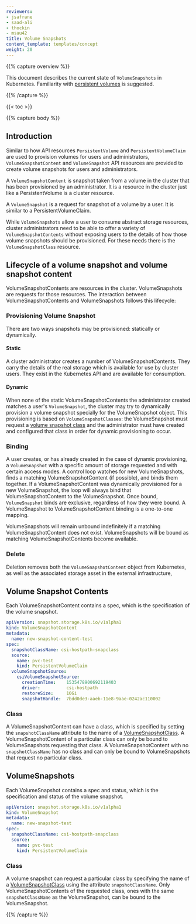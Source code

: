 ```yaml
---
reviewers:
- jsafrane
- saad-ali
- thockin
- msau42
title: Volume Snapshots
content_template: templates/concept
weight: 20
---
```


{{% capture overview %}}

This document describes the current state of `VolumeSnapshots` in Kubernetes. Familiarity with [persistent volumes](/docs/concepts/storage/persistent-volumes/) is suggested.

{{% /capture %}}

{{< toc >}}

{{% capture body %}}

## Introduction

Similar to how API resources `PersistentVolume` and `PersistentVolumeClaim` are used to provision volumes for users and administrators, `VolumeSnapshotContent` and `VolumeSnapshot` API resources are provided to create volume snapshots for users and administrators.

A `VolumeSnapshotContent` is snapshot taken from a volume in the cluster that has been provisioned by an administrator. It is a resource in the cluster just like a PersistentVolume is a cluster resource. 

A `VolumeSnapshot` is a request for snapshot of a volume by a user. It is similar to a PersistentVolumeClaim.

While `VolumeSnapshots` allow a user to consume abstract storage resources, cluster administrators
need to be able to offer a variety of `VolumeSnapshotContents` without exposing
users to the details of how those volume snapshots should be provisioned. For these needs
there is the `VolumeSnapshotClass` resource.


## Lifecycle of a volume snapshot and volume snapshot content

VolumeSnapshotContents are resources in the cluster. VolumeSnapshots are requests for those resources. The interaction between VolumeSnapshotContents and VolumeSnapshots follows this lifecycle:

### Provisioning Volume Snapshot

There are two ways snapshots may be provisioned: statically or dynamically.

#### Static
A cluster administrator creates a number of VolumeSnapshotContents. They carry the details of the real storage which is available for use by cluster users. They exist in the Kubernetes API and are available for consumption.

#### Dynamic
When none of the static VolumeSnapshotContents the administrator created matches a user's `VolumeSnapshot`,
the cluster may try to dynamically provision a volume snapshot specially for the VolumeSnapshot object.
This provisioning is based on `VolumeSnapshotClasses`: the VolumeSnapshot must request a
[volume snapshot class](/docs/concepts/storage/volume-snapshot-classes/) and
the administrator must have created and configured that class in order for dynamic
provisioning to occur.

### Binding

A user creates, or has already created in the case of dynamic provisioning, a `VolumeSnapshot` with a specific amount of storage requested and with certain access modes. A control loop watches for new VolumeSnapshots, finds a matching VolumeSnapshotContent (if possible), and binds them together. If a VolumeSnapshotContent was dynamically provisioned for a new VolumeSnapshot, the loop will always bind that VolumeSnapshotContent to the VolumeSnapshot. Once bound, `VolumeSnapshot` binds are exclusive, regardless of how they were bound. A VolumeSnapshot to VolumeSnapshotContent binding is a one-to-one mapping.

VolumeSnapshots will remain unbound indefinitely if a matching VolumeSnapshotContent does not exist. VolumeSnapshots will be bound as matching VolumeSnapshotContents become available.

### Delete

Deletion removes both the `VolumeSnapshotContent` object from Kubernetes, as well as the associated storage asset in the external infrastructure,

## Volume Snapshot Contents

Each VolumeSnapshotContent contains a spec, which is the specification of the volume snapshot.

```yaml
apiVersion: snapshot.storage.k8s.io/v1alpha1
kind: VolumeSnapshotContent
metadata:
  name: new-snapshot-content-test
spec:
  snapshotClassName: csi-hostpath-snapclass
  source:
    name: pvc-test 
    kind: PersistentVolumeClaim
  volumeSnapshotSource:
    csiVolumeSnapshotSource:
      creationTime:    1535478900692119403
      driver:          csi-hostpath
      restoreSize:     10Gi
      snapshotHandle:  7bdd0de3-aaeb-11e8-9aae-0242ac110002
```

### Class

A VolumeSnapshotContent can have a class, which is specified by setting the
`snapshotClassName` attribute to the name of a
[VolumeSnapshotClass](/docs/concepts/storage/volume-snapshot-classes/).
A VolumeSnapshotContent of a particular class can only be bound to VolumeSnapshots requesting
that class. A VolumeSnapshotContent with no `snapshotClassName` has no class and can only be bound
to VolumeSnapshots that request no particular class.

## VolumeSnapshots

Each VolumeSnapshot contains a spec and status, which is the specification and status of the volume snapshot.

```yaml
apiVersion: snapshot.storage.k8s.io/v1alpha1
kind: VolumeSnapshot
metadata:
  name: new-snapshot-test
spec:
  snapshotClassName: csi-hostpath-snapclass
  source:
    name: pvc-test
    kind: PersistentVolumeClaim
```

### Class

A volume snapshot can request a particular class by specifying the name of a
[VolumeSnapshotClass](/docs/concepts/storage/volume-snapshot-classes/)
using the attribute `snapshotClassName`.
Only VolumeSnapshotContents of the requested class, ones with the same `snapshotClassName`
as the VolumeSnapshot, can be bound to the VolumeSnapshot.

{{% /capture %}}
